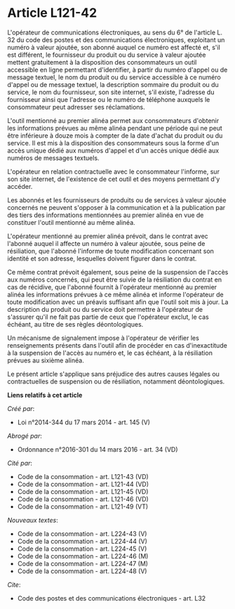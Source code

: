 # Article L121-42

L'opérateur de communications électroniques, au sens du 6° de l'article L. 32 du code des postes et des communications
électroniques, exploitant un numéro à valeur ajoutée, son abonné auquel ce numéro est affecté et, s'il est différent, le
fournisseur du produit ou du service à valeur ajoutée mettent gratuitement à la disposition des consommateurs un outil
accessible en ligne permettant d'identifier, à partir du numéro d'appel ou de message textuel, le nom du produit ou du
service accessible à ce numéro d'appel ou de message textuel, la description sommaire du produit ou du service, le nom du
fournisseur, son site internet, s'il existe, l'adresse du fournisseur ainsi que l'adresse ou le numéro de téléphone auxquels
le consommateur peut adresser ses réclamations.

L'outil mentionné au premier alinéa permet aux consommateurs d'obtenir les informations prévues au même alinéa pendant une
période qui ne peut être inférieure à douze mois à compter de la date d'achat du produit ou du service. Il est mis à la
disposition des consommateurs sous la forme d'un accès unique dédié aux numéros d'appel et d'un accès unique dédié aux
numéros de messages textuels.

L'opérateur en relation contractuelle avec le consommateur l'informe, sur son site internet, de l'existence de cet outil et
des moyens permettant d'y accéder.

Les abonnés et les fournisseurs de produits ou de services à valeur ajoutée concernés ne peuvent s'opposer à la communication
et à la publication par des tiers des informations mentionnées au premier alinéa en vue de constituer l'outil mentionné au
même alinéa.

L'opérateur mentionné au premier alinéa prévoit, dans le contrat avec l'abonné auquel il affecte un numéro à valeur ajoutée,
sous peine de résiliation, que l'abonné l'informe de toute modification concernant son identité et son adresse, lesquelles
doivent figurer dans le contrat.

Ce même contrat prévoit également, sous peine de la suspension de l'accès aux numéros concernés, qui peut être suivie de la
résiliation du contrat en cas de récidive, que l'abonné fournit à l'opérateur mentionné au premier alinéa les informations
prévues à ce même alinéa et informe l'opérateur de toute modification avec un préavis suffisant afin que l'outil soit mis à
jour. La description du produit ou du service doit permettre à l'opérateur de s'assurer qu'il ne fait pas partie de ceux que
l'opérateur exclut, le cas échéant, au titre de ses règles déontologiques.

Un mécanisme de signalement impose à l'opérateur de vérifier les renseignements présents dans l'outil afin de procéder en cas
d'inexactitude à la suspension de l'accès au numéro et, le cas échéant, à la résiliation prévues au sixième alinéa.

Le présent article s'applique sans préjudice des autres causes légales ou contractuelles de suspension ou de résiliation,
notamment déontologiques.

**Liens relatifs à cet article**

_Créé par_:

  - Loi n°2014-344 du 17 mars 2014 - art. 145 (V)

_Abrogé par_:

  - Ordonnance n°2016-301 du 14 mars 2016 - art. 34 (VD)

_Cité par_:

  - Code de la consommation - art. L121-43 (VD)
  - Code de la consommation - art. L121-44 (VD)
  - Code de la consommation - art. L121-45 (VD)
  - Code de la consommation - art. L121-46 (VD)
  - Code de la consommation - art. L121-49 (VT)

_Nouveaux textes_:

  - Code de la consommation - art. L224-43 (V)
  - Code de la consommation - art. L224-44 (V)
  - Code de la consommation - art. L224-45 (V)
  - Code de la consommation - art. L224-46 (M)
  - Code de la consommation - art. L224-47 (M)
  - Code de la consommation - art. L224-48 (V)

_Cite_:

  - Code des postes et des communications électroniques - art. L32
